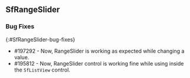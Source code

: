 ## SfRangeSlider


### Bug Fixes
{:#SfRangeSlider-bug-fixes} 

* \#197292 - Now, RangeSlider is working as expected while changing a value.
* \#195812 - Now, RangeSlider control is working fine while using inside the `SfListView` control.
